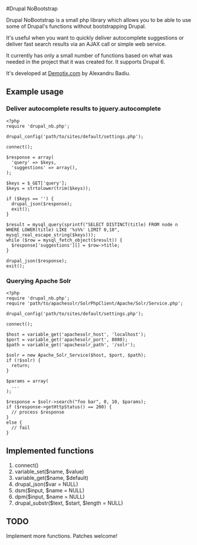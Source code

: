 #Drupal NoBootstrap

Drupal NoBootstrap is a small php library which allows you to be able to use some of Drupal's functions without bootstrapping Drupal.

It's useful when you want to quickly deliver autocomplete suggestions or deliver fast search results via an AJAX call or simple web service.

It currently has only a small number of functions based on what was needed in the project that it was created for. It supports Drupal 6. 

It's developed at [Demotix.com](http://www.demotix.com/ "Demotix.com") by Alexandru Badiu.

## Example usage
### Deliver autocomplete results to jquery.autocomplete
    <?php
    require 'drupal_nb.php';

    drupal_config('path/to/sites/default/settings.php');

    connect();

    $response = array(
      'query' => $keys,
      'suggestions' => array(),
    );

    $keys = $_GET['query'];
    $keys = strtolower(trim($keys));

    if ($keys == '') {
      drupal_json($response);
      exit();
    }
      
    $result = mysql_query(sprintf("SELECT DISTINCT(title) FROM node n WHERE LOWER(title) LIKE '%s%%' LIMIT 0,10", mysql_real_escape_string($keys)));
    while ($row = mysql_fetch_object($result)) {
      $response['suggestions'][] = $row->title;
    }
    
    drupal_json($response);
    exit();
### Querying Apache Solr
    <?php
    require 'drupal_nb.php';
    require 'path/to/apachesolr/SolrPhpClient/Apache/Solr/Service.php';
    
    drupal_config('path/to/sites/default/settings.php');

    connect();
    
    $host = variable_get('apachesolr_host', 'localhost');
    $port = variable_get('apachesolr_port', 8080);
    $path = variable_get('apachesolr_path', '/solr');
    
    $solr = new Apache_Solr_Service($host, $port, $path);
    if (!$solr) {
      return;
    }
    
    $params = array(
      ...
    );
    
    $response = $solr->search("foo bar", 0, 10, $params);
    if ($response->getHttpStatus() == 200) {
      // process $response
    }
    else {
      // fail
    }

## Implemented functions
1. connect()
2. variable_set($name, $value)
3. variable_get($name, $default)
4. drupal_json($var = NULL)
5. dsm($input, $name = NULL)
6. dpm($input, $name = NULL)
7. drupal_substr($text, $start, $length = NULL)

## TODO
Implement more functions. Patches welcome!
